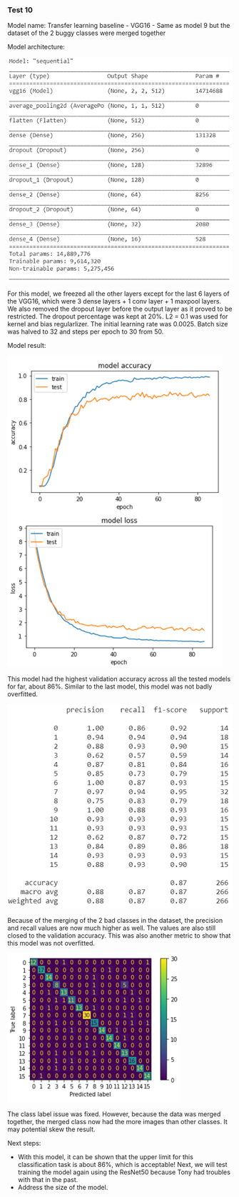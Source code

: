 
<h3> Test 10 </h3>

Model name: Transfer learning baseline - VGG16 - Same as model 9 but the dataset of the 2 buggy classes were merged together

Model architecture:

![archi](/Documentations/Sam%20Journal/Images/Test_10_Archi.png)

For this model, we freezed all the other layers except for the last 6 layers of the VGG16, which were 3 dense layers + 1 conv layer + 1 maxpool layers. We also removed the dropout layer before the output layer as it proved to be restricted. The dropout percentage was kept at 20%. L2 = 0.1 was used  for kernel and bias regularlizer. The initial learning rate was 0.0025. Batch size was halved to 32 and steps per epoch to 30 from 50.

Model result:

![graph](/Documentations/Sam%20Journal/Images/Test_10_Graph.png)

This model had the highest validation accuracy across all the tested models for far, about 86%. Similar to the last model, this model was not badly overfitted.

![metrics](/Documentations/Sam%20Journal/Images/Test_10_Metrics.png)

Because of the merging of the 2 bad classes in the dataset, the precision and recall values are now much higher as well. The values are also still closed to the validation accuracy. This was also another metric to show that this model was not overfitted.

![confusion](/Documentations/Sam%20Journal/Images/Test_10_Confusion_Matrix.png)

The class label issue was fixed. However, because the data was merged together, the merged class now had the more images than other classes. It may potential skew the result.

Next steps:
- With this model, it can be shown that the upper limit for this classification task is about 86%, which is acceptable! Next, we will test training the model again using the ResNet50 because Tony had troubles with that in the past. 
- Address the size of the model.
